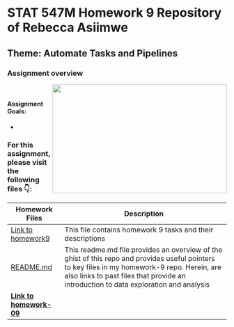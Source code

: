 # STAT 547M Homework 9 Repository of Rebecca Asiimwe 

## Theme: Automate Tasks and Pipelines

### Assignment overview
[<img align ="right" src="link" width="400" height="250"/>](link)


&nbsp;


#### Assignment Goals:

* 


### For this assignment, please visit the following files :point_down::

|   **Homework Files**   | **Description** |
|----------------|------------|
|[Link to homework9](http://stat545.com/Classroom/assignments/hw09/hw09.html)|This file contains homework 9 tasks and their descriptions|
|[README.md](https://github.com/STAT545-UBC-students/hw09-rasiimwe/blob/master/README.md)|This readme.md file provides an overview of the ghist of this repo and provides useful pointers to key files in my homework-9 repo. Herein, are also links to past files that provide an introduction to data exploration and analysis |
|**[Link to homework-09]()**||


